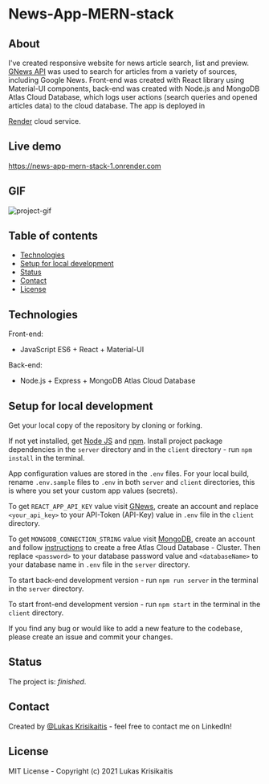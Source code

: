 # News-App-MERN-stack

## About

I've created responsive website for news article search, list and preview. [GNews API](https://gnews.io/) was used to search
for articles from a variety of sources, including Google News. Front-end was created with React library
using Material-UI components, back-end was created with Node.js and MongoDB Atlas Cloud Database, which
logs user actions (search queries and opened articles data) to the cloud database. The app is deployed in

[Render](https://render.com/) cloud service.

## Live demo

https://news-app-mern-stack-1.onrender.com

## GIF

![project-gif](https://user-images.githubusercontent.com/23439837/125851039-58bfaddc-a496-4667-9229-65c3f3d3dac1.gif)

## Table of contents

- [Technologies](#technologies)
- [Setup for local development](#setup-for-local-development)
- [Status](#status)
- [Contact](#contact)
- [License](#license)

## Technologies

Front-end:

- JavaScript ES6 + React + Material-UI

Back-end:

- Node.js + Express + MongoDB Atlas Cloud Database

## Setup for local development

Get your local copy of the repository by cloning or forking.

If not yet installed, get [Node JS](https://nodejs.org/en/download/) and [npm](https://www.npmjs.com/get-npm).
Install project package dependencies in the `server` directory and in the `client` directory - run `npm install`
in the terminal.

App configuration values are stored in the `.env` files. For your local build, rename `.env.sample` files to `.env` in both
`server` and `client` directories, this is where you set your custom app values (secrets).

To get `REACT_APP_API_KEY` value visit [GNews](https://gnews.io/), create an account and replace `<your_api_key>` to your API-Token (API-Key)
value in `.env` file in the `client` directory.

To get `MONGODB_CONNECTION_STRING` value visit [MongoDB](https://www.mongodb.com/), create an account and follow
[instructions](https://docs.atlas.mongodb.com/tutorial/create-atlas-account/) to create a free Atlas Cloud Database - Cluster.
Then replace `<password>` to your database password value and `<databaseName>` to your database name in `.env` file
in the `server` directory.

To start back-end development version - run `npm run server` in the terminal in the `server` directory.

To start front-end development version - run `npm start` in the terminal in the `client` directory.

If you find any bug or would like to add a new feature to the codebase, please create an issue and commit your changes.

## Status

The project is: _finished_.

## Contact

Created by [@Lukas Krisikaitis](https://www.linkedin.com/in/lukas-krisikaitis-44597a1b0/) - feel free to contact me on LinkedIn!

## License

MIT License - Copyright (c) 2021 Lukas Krisikaitis
